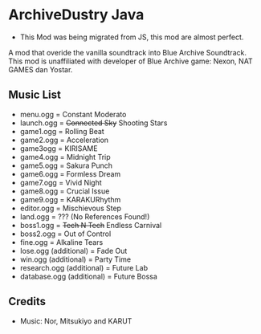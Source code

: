 # ArchiveDustry Java
* This Mod was being migrated from JS, this mod are almost perfect.
  
A mod that overide the vanilla soundtrack into Blue Archive Soundtrack. This mod is unaffiliated with developer of  Blue Archive game: Nexon, NAT GAMES dan Yostar.

## Music List
  - menu.ogg = Constant Moderato
  - launch.ogg = ~~Connected Sky~~ Shooting Stars
  - game1.ogg = Rolling Beat
  - game2.ogg = Acceleration
  - game3ogg = KIRISAME
  - game4.ogg = Midnight Trip
  - game5.ogg = Sakura Punch
  - game6.ogg = Formless Dream
  - game7.ogg = Vivid Night
  - game8.ogg = Crucial Issue
  - game9.ogg = KARAKURhythm
  - editor.ogg = Mischievous Step
  - land.ogg = ??? (No References Found!)
  - boss1.ogg = ~~Tech N Tech~~ Endless Carnival
  - boss2.ogg = Out of Control
  - fine.ogg = Alkaline Tears
  - lose.ogg (additional) = Fade Out
  - win.ogg (additional) = Party Time
  - research.ogg (additional) = Future Lab
  - database.ogg (additional) = Future Bossa

## Credits
- Music: Nor, Mitsukiyo and KARUT
